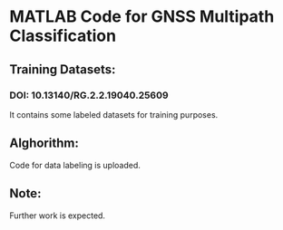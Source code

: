 # MATLAB Code for GNSS Multipath Classification
## Training Datasets:
### DOI: 10.13140/RG.2.2.19040.25609
It contains some labeled datasets for training purposes.

## Alghorithm:
Code for data labeling is uploaded.

## Note:
Further work is expected.
